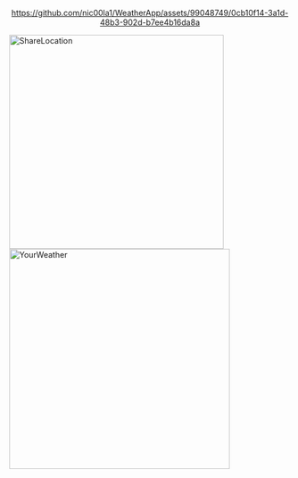 <div align="center">


https://github.com/nic00la1/WeatherApp/assets/99048749/0cb10f14-3a1d-48b3-902d-b7ee4b16da8a


  
</div>

<img width="384" alt="ShareLocation" src="https://github.com/nic00la1/WeatherApp/assets/99048749/5e1f309a-1a18-4837-bc9e-31bce90bf7a5">
<img width="395" alt="YourWeather" src="https://github.com/nic00la1/WeatherApp/assets/99048749/75efcfb7-89d0-4e3d-bfe4-3181e43015a7">
